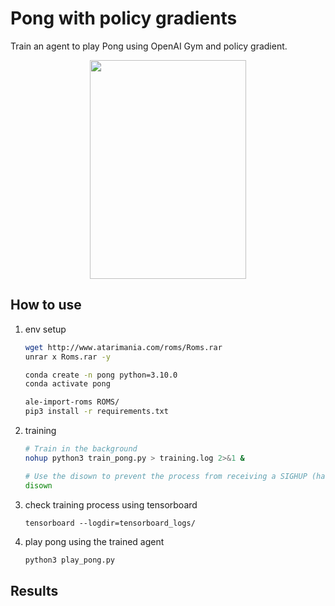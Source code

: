 # Pong with policy gradients

Train an agent to play Pong using OpenAI Gym and policy gradient.

<p align="center">
  <img src="play_pong.gif" width="250" height="350" />
</p>

## How to use
1. env setup
    ``` bash
    wget http://www.atarimania.com/roms/Roms.rar
    unrar x Roms.rar -y

    conda create -n pong python=3.10.0
    conda activate pong

    ale-import-roms ROMS/
    pip3 install -r requirements.txt
    ```
2. training
    ```bash
    # Train in the background
    nohup python3 train_pong.py > training.log 2>&1 &

    # Use the disown to prevent the process from receiving a SIGHUP (hangup) signal if you close the terminal.
    disown
    ```
3. check training process using tensorboard
    ```
    tensorboard --logdir=tensorboard_logs/
    ```
4. play pong using the trained agent
    ```bash
    python3 play_pong.py
    ```

## Results
